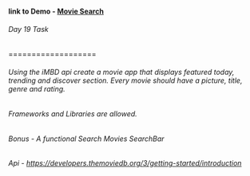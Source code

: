 #### link to Demo - [Movie Search](https://abiola-farounbi.github.io/ecx-30days-of-code/day19/)


###### Day 19 Task
===================

###### Using the iMBD api create a movie app that displays featured today, trending and discover section. Every movie should have a picture, title, genre and rating.
###### Frameworks and Libraries are allowed.
###### Bonus - A functional Search Movies SearchBar
###### Api - https://developers.themoviedb.org/3/getting-started/introduction
